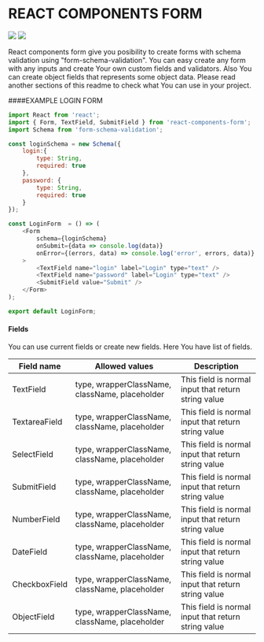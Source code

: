 # REACT COMPONENTS FORM

<img src="https://img.shields.io/badge/build-passing-brightgreen.svg" />
<img src="https://img.shields.io/badge/license-MIT-blue.svg" />

React components form give you posibility to create forms with schema validation using "form-schema-validation". You can easy create any form with any inputs and create Your own custom fields and validators. Also You can create object fields that represents some object data. Please read another sections of this readme to check what You can use in your project.

####EXAMPLE LOGIN FORM
```js
import React from 'react';
import { Form, TextField, SubmitField } from 'react-components-form';
import Schema from 'form-schema-validation';

const loginSchema = new Schema({
    login:{
        type: String,
        required: true
    },
    password: {
        type: String,
        required: true
    }
});

const LoginForm  = () => (
    <Form
        schema={loginSchema}
        onSubmit={data => console.log(data)}
        onError={(errors, data) => console.log('error', errors, data)}
    >
        <TextField name="login" label="Login" type="text" />
        <TextField name="password" label="Login" type="text" />
        <SubmitField value="Submit" />
    </Form>
);

export default LoginForm;

```

#### Fields

You can use current fields or create new fields. Here You have list of fields.

| Field name | Allowed values | Description |
|---|---|---|
| TextField | type, wrapperClassName, className, placeholder | This field is normal input that return string value |
| TextareaField | type, wrapperClassName, className, placeholder | This field is normal input that return string value |
| SelectField | type, wrapperClassName, className, placeholder | This field is normal input that return string value |
| SubmitField | type, wrapperClassName, className, placeholder | This field is normal input that return string value |
| NumberField | type, wrapperClassName, className, placeholder | This field is normal input that return string value |
| DateField | type, wrapperClassName, className, placeholder | This field is normal input that return string value |
| CheckboxField | type, wrapperClassName, className, placeholder | This field is normal input that return string value |
| ObjectField | type, wrapperClassName, className, placeholder | This field is normal input that return string value |
